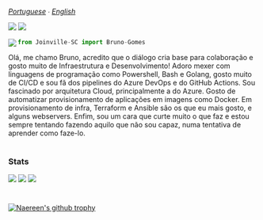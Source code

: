 
*[Portuguese](README.md) ∙ [English](README-en.md)*
<p>
<img src="https://komarev.com/ghpvc/?username=pobruno&label=Profile%20views&color=4f278b&style=flat-square"/>
<img src="https://badges.frapsoft.com/os/v1/open-source.png?v=103"/>
</p>

<p><img align="left" src="https://github-readme-stats.vercel.app/api/top-langs?username=pobruno&show_icons=true&locale=en&layout=compact"/>

```py
from Joinville-SC import Bruno-Gomes
```
Olá, me chamo Bruno, acredito que o diálogo cria base para colaboração e gosto muito de Infraestrutura e Desenvolvimento!
Adoro mexer com linguagens de programação como Powershell, Bash e Golang, gosto muito de CI/CD e sou fã dos pipelines do Azure DevOps e do GitHub Actions. Sou fascinado por arquitetura Cloud, principalmente a do Azure. Gosto de automatizar provisionamento de aplicações em imagens como Docker. Em provisionamento de infra, Terraform e Ansible são os que eu mais gosto, e alguns webservers.
Enfim, sou um cara que curte muito o que faz e estou sempre tentando fazendo aquilo que não sou capaz, numa tentativa de aprender como faze-lo.

#

### Stats

<img align="top" src="https://github-readme-streak-stats.herokuapp.com/?user=pobruno&theme=default"/>
<img src="https://github-readme-stats.vercel.app/api?username=pobruno&show_icons=true&locale=en"/>
<img src="https://github-profile-summary-cards.vercel.app/api/cards/profile-details?username=pobruno"/>

#

[![Naereen's github trophy](https://github-profile-trophy.vercel.app/?username=pobruno&row=1&theme=onedark)](https://github.com/pobruno/github-profile-trophy)

#
